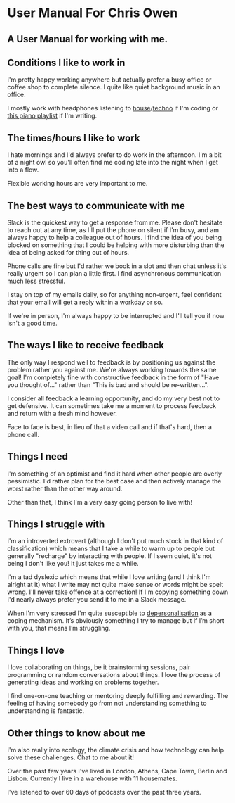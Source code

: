 # User Manual For Chris Owen
## A User Manual for working with me.

## Conditions I like to work in
I'm pretty happy working anywhere but actually prefer a busy office or coffee shop to complete silence. I quite like quiet background music in an office. 

I mostly work with headphones listening to [house](https://open.spotify.com/playlist/2ZZHMHTHR1uH1eHYnM5wXv?si=M5d3ZDcLQ5qFIekvTZwXAA)/[techno](https://open.spotify.com/playlist/527OLqNKEXYOYHQ5OlwNAq?si=tsAVNJyFSPGhgHsHRlNyjw) if I'm coding or [this piano playlist](https://open.spotify.com/playlist/37i9dQZF1DX4sWSpwq3LiO) if I'm writing. 

## The times/hours I like to work
I hate mornings and I'd always prefer to do work in the afternoon. I'm a bit of a night owl so you'll often find me coding late into the night when I get into a flow. 

Flexible working hours are very important to me. 

## The best ways to communicate with me
Slack is the quickest way to get a response from me. Please don't hesitate to reach out at any time, as I'll put the phone on silent if I'm busy, and am always happy to help a colleague out of hours. I find the idea of you being blocked on something that I could be helping with more disturbing than the idea of being asked for thing out of hours.

Phone calls are fine but I'd rather we book in a slot and then chat unless it's really urgent so I can plan a little first. I find asynchronous communication much less stressful.

I stay on top of my emails daily, so for anything non-urgent, feel confident that your email will get a reply within a workday or so.

If we're in person, I'm always happy to be interrupted and I'll tell you if now isn't a good time. 

## The ways I like to receive feedback
The only way I respond well to feedback is by positioning us against the problem rather you against me. We're always working towards the same goal! I'm completely fine with constructive feedback in the form of "Have you thought of..." rather than "This is bad and should be re-written...".

I consider all feedback a learning opportunity, and do my very best not to get defensive. It can sometimes take me a moment to process feedback and return with a fresh mind however. 

Face to face is best, in lieu of that a video call and if that's hard, then a phone call.

## Things I need
I'm something of an optimist and find it hard when other people are overly pessimistic. I'd rather plan for the best case and then actively manage the worst rather than the other way around. 

Other than that, I think I'm a very easy going person to live with!

## Things I struggle with
I'm an introverted extrovert (although I don't put much stock in that kind of classification) which means that I take a while to warm up to people but generally "recharge" by interacting with people. If I seem quiet, it's not being I don't like you! It just takes me a while. 

I'm a tad dyslexic which means that while I love writing (and I think I'm alright at it) what I write may not quite make sense or words might be spelt wrong. I'll never take offence at a correction! If I'm copying something down I'd nearly always prefer you send it to me in a Slack message. 

When I'm very stressed I'm quite susceptible to [depersonalisation](http://discoverthought.com/Burnout/Depersonalization.html) as a coping mechanism. It’s obviously something I try to manage but if I’m short with you, that means I’m struggling. 

## Things I love
I love collaborating on things, be it brainstorming sessions, pair programming or random conversations about things. I love the process of generating ideas and working on problems together.

I find one-on-one teaching or mentoring deeply fulfilling and rewarding. The feeling of having somebody go from not understanding something to understanding is fantastic. 

## Other things to know about me
I'm also really into ecology, the climate crisis and how technology can help solve these challenges. Chat to me about it!

Over the past few years I've lived in London, Athens, Cape Town, Berlin and Lisbon. Currently I live in a warehouse with 11 housemates. 

I've listened to over 60 days of podcasts over the past three years.


